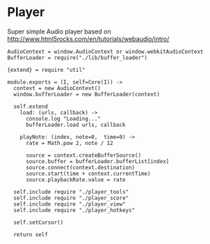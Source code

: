 Player
======

Super simple Audio player based on http://www.html5rocks.com/en/tutorials/webaudio/intro/

    AudioContext = window.AudioContext or window.webkitAudioContext
    BufferLoader = require("./lib/buffer_loader")

    {extend} = require "util"

    module.exports = (I, self=Core(I)) ->
      context = new AudioContext()
      window.bufferLoader = new BufferLoader(context)

      self.extend
        load: (urls, callback) ->
          console.log "Loading..."
          bufferLoader.load urls, callback

        playNote: (index, note=0,  time=0) ->
          rate = Math.pow 2, note / 12

          source = context.createBufferSource()
          source.buffer = bufferLoader.bufferList[index]
          source.connect(context.destination)
          source.start(time + context.currentTime)
          source.playbackRate.value = rate

      self.include require "./player_tools"
      self.include require "./player_score"
      self.include require "./player_view"
      self.include require "./player_hotkeys"

      self.setCursor()

      return self
